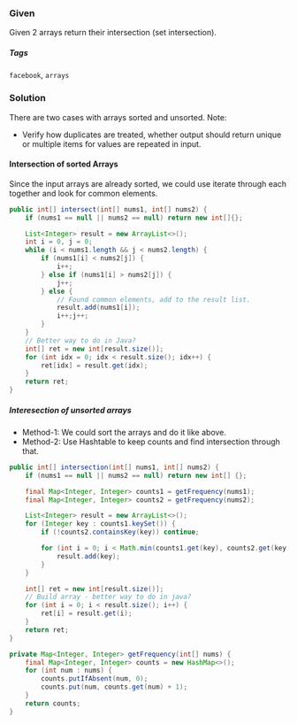### Given
Given 2 arrays return their intersection (set intersection).

##### Tags
`facebook`, `arrays`

### Solution
There are two cases with arrays sorted and unsorted.
Note:
* Verify how duplicates are treated, whether output should return unique or multiple items for values are repeated in input.

#### Intersection of sorted Arrays
Since the input arrays are already sorted, we could use iterate through each together and look for common elements.

```java
public int[] intersect(int[] nums1, int[] nums2) {
    if (nums1 == null || nums2 == null) return new int[]{};

    List<Integer> result = new ArrayList<>();
    int i = 0, j = 0;
    while (i < nums1.length && j < nums2.length) {
        if (nums1[i] < nums2[j]) {
            i++;
        } else if (nums1[i] > nums2[j]) {
            j++;
        } else {
            // Found common elements, add to the result list.
            result.add(nums1[i]);
            i++;j++;
        }
    }
    // Better way to do in Java?
    int[] ret = new int[result.size()];
    for (int idx = 0; idx < result.size(); idx++) {
        ret[idx] = result.get(idx);
    }
    return ret;
}
```

##### Interesection of unsorted arrays
* Method-1: We could sort the arrays and do it like above.
* Method-2: Use Hashtable to keep counts and find intersection through that.

```java
public int[] intersection(int[] nums1, int[] nums2) {
    if (nums1 == null || nums2 == null) return new int[] {};

    final Map<Integer, Integer> counts1 = getFrequency(nums1);
    final Map<Integer, Integer> counts2 = getFrequency(nums2);

    List<Integer> result = new ArrayList<>();
    for (Integer key : counts1.keySet()) {
        if (!counts2.containsKey(key)) continue;

        for (int i = 0; i < Math.min(counts1.get(key), counts2.get(key)); i++) {
            result.add(key);
        }
    }

    int[] ret = new int[result.size()];
    // Build array - better way to do in java?
    for (int i = 0; i < result.size(); i++) {
        ret[i] = result.get(i);
    }
    return ret;
}

private Map<Integer, Integer> getFrequency(int[] nums) {
    final Map<Integer, Integer> counts = new HashMap<>();
    for (int num : nums) {
        counts.putIfAbsent(num, 0);
        counts.put(num, counts.get(num) + 1);
    }
    return counts;
}
```

